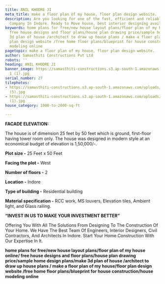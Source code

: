 ```yaml
---
title: ANIL KHODRE JI
meta_title: make a floor plan of my house, floor plan design website.
description: Are you looking for one of the fast, efficient and reliable Construction
  Company In Indore. Ready to Move house, best interior designing available
keywords: home plans for free/new house layout plans/floor plan of my house online/
  free house designs and floor plans/house plan drawing price/sample home design plans/make
  3d plan of house /architect to draw up house plans / make a floor plan of my house/floor
  plan design website /free home floor plans/blueprint for house construction/house
  modeling online
pagetopic: make a floor plan of my house, floor plan design website.
author: Samasthiti Constructions Pvt Ltd
robots: ''
heading: ANIL KHODRE JI
banner_image: https://samasthiti-constructions.s3.ap-south-1.amazonaws.com/uploads/elevation
  1 (1).jpg
serial_number: 27
tilephotos:
- https://samasthiti-constructions.s3.ap-south-1.amazonaws.com/uploads/elevation 2
  (5).jpg
- https://samasthiti-constructions.s3.ap-south-1.amazonaws.com/uploads/elevation 1
  (1).jpg
house_category: 1000-to-2000-sq-ft

---
```

**FACADE ELEVATION:**

The house is of dimension 25 feet by 50 feet which is ground, first-floor having tower room only. The house was designed in modern style at an economical budget of elevation is 1,50,000/-.

**Plot size -** 25 Feet x 50 Feet

**Facing the plot -** West

**Number of floors -** 2

**Location -** Indore

**Type of building -** Residential building

**Material specification -** RCC work, MS louvers, Elevation tiles, Ambient light, and Glass railing.

**“INVEST IN US TO MAKE YOUR INVESTMENT BETTER”**

Offering You With All The Solutions From Designing To The Construction Of Your Home. We Have The Best Team Of Engineers, Interior Designers, Civil Contractors, And Architects In Indore. Start Your Home Construction With Our Expertise In It.

**home plans for free/new house layout plans/floor plan of my house online/ free house designs and floor plans/house plan drawing price/sample home design plans/make 3d plan of house /architect to draw up house plans / make a floor plan of my house/floor plan design website /free home floor plans/blueprint for house construction/house modeling online**